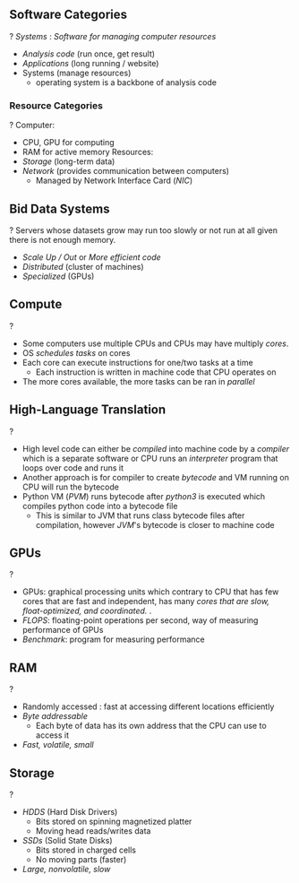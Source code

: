 ## Software Categories
?
*Systems* : *Software for managing computer resources*
- *Analysis code* (run once, get result)
- *Applications* (long running / website)
- Systems (manage resources)
	- operating system is a backbone of analysis code
### Resource Categories
?
Computer:
- CPU, GPU for computing
- RAM for active memory
Resources:
- *Storage* (long-term data)
- *Network* (provides communication between computers)
	- Managed by Network Interface Card (*NIC*)

## Bid Data Systems
?
Servers whose datasets grow may run too slowly or not run at all given there is not enough memory.
- *Scale Up / Out* or *More efficient code*
- *Distributed* (cluster of machines)
- *Specialized* (GPUs)

## Compute
?
- Some computers use multiple CPUs and CPUs may have multiply *cores*.
- OS *schedules tasks* on cores
- Each core can execute instructions for one/two tasks at a time
	- Each instruction is written in machine code that CPU operates on
- The more cores available, the more tasks can be ran in *parallel*


## High-Language Translation
?
- High level code can either be *compiled* into machine code by a *compiler* which is a separate software or CPU runs an *interpreter* program that loops over code and runs it
- Another approach is for compiler to create *bytecode* and VM running on CPU will run the bytecode
- Python VM (*PVM*) runs bytecode after *python3* is executed which compiles python code into a bytecode file
	- This is similar to JVM that runs class bytecode files after compilation, however *JVM*'s bytecode is closer to machine code


## GPUs
?
- GPUs: graphical processing units which contrary to CPU that has few cores that are fast and independent, has many *cores that are slow, float-optimized, and coordinated.*
.
- *FLOPS*: floating-point operations per second, way of measuring performance of GPUs
- *Benchmark*: program for measuring performance

## RAM
?
- Randomly accessed : fast at accessing different locations efficiently
- *Byte addressable*
	- Each byte of data has its own address that the CPU can use to access it
- *Fast, volatile, small*

## Storage
?
- *HDDS* (Hard Disk Drivers)
	- Bits stored on spinning magnetized platter
	- Moving head reads/writes data
- *SSDs* (Solid State Disks)
	- Bits stored in charged cells
	- No moving parts (faster)
- *Large, nonvolatile, slow*